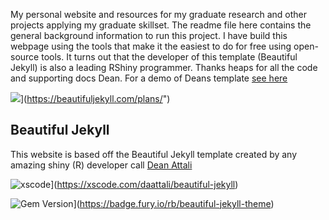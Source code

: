 My personal website and resources for my graduate research and other projects applying my graduate skillset. The readme file here contains the general background information to run this project. I have build this webpage using the tools that make it the easiest to do for free using open-source tools. It turns out that the developer of this template (Beautiful Jekyll) is also a leading RShiny programmer. Thanks heaps for all the code and supporting docs Dean. For a demo of Deans template [see here](https://beautifuljekyll.com/)

![]("https://i.imgur.com/zNBkzj1.png)](https://beautifuljekyll.com/plans/")

## Beautiful Jekyll

This website is based off the Beautiful Jekyll template created by any amazing shiny (R) developer call [Dean Attali](https://deanattali.com)

![xscode](https://img.shields.io/badge/Available%20on-xs%3Acode-blue?style=?style=plastic&logo=appveyor&logo=data:image/png;base64,iVBORw0KGgoAAAANSUhEUgAAAEAAAABACAMAAACdt4HsAAAAGXRFWHRTb2Z0d2FyZQBBZG9iZSBJbWFnZVJlYWR5ccllPAAAAAZQTFRF////////VXz1bAAAAAJ0Uk5T/wDltzBKAAAAlUlEQVR42uzXSwqAMAwE0Mn9L+3Ggtgkk35QwcnSJo9S+yGwM9DCooCbgn4YrJ4CIPUcQF7/XSBbx2TEz4sAZ2q1RAECBAiYBlCtvwN+KiYAlG7UDGj59MViT9hOwEqAhYCtAsUZvL6I6W8c2wcbd+LIWSCHSTeSAAECngN4xxIDSK9f4B9t377Wd7H5Nt7/Xz8eAgwAvesLRjYYPuUAAAAASUVORK5CYII=)](https://xscode.com/daattali/beautiful-jekyll)

![Gem Version](https://badge.fury.io/rb/beautiful-jekyll-theme.svg)](https://badge.fury.io/rb/beautiful-jekyll-theme)


